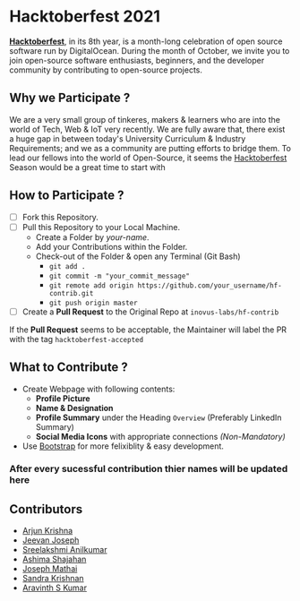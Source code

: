 # Hacktoberfest 2021
[**Hacktoberfest**](https://hacktoberfest.digitalocean.com/), in its 8th year, is a month-long celebration of open source software run by DigitalOcean. During the month of October, we invite you to join open-source software enthusiasts, beginners, and the developer community by contributing to open-source projects.

## Why we Participate ?
We are a very small group of tinkeres, makers & learners who are into the world of Tech, Web & IoT very recently. We are fully aware that, there exist a huge gap in between today's University Curriculum & Industry Requirements; and we as a community are putting efforts to bridge them. To lead our fellows into the world of Open-Source, it seems the [Hacktoberfest](https://hacktoberfest.digitalocean.com/) Season would be a great time to start with

## How to Participate ?
- [ ] Fork this Repository.
- [ ] Pull this Repository to your Local Machine.
  - Create a Folder by _your-name_.
  - Add your Contributions within the Folder.
  - Check-out of the Folder & open any Terminal (Git Bash)
    - ```git add .```
    - ```git commit -m "your_commit_message"```
    - ```git remote add origin https://github.com/your_username/hf-contrib.git```
    - ```git push origin master```
- [ ] Create a **Pull Request** to the Original Repo at ```inovus-labs/hf-contrib```

If the **Pull Request** seems to be acceptable, the Maintainer will label the PR with the tag ```hacktoberfest-accepted```

## What to Contribute ?
- Create Webpage with following contents:
  - **Profile Picture**
  - **Name & Designation**
  - **Profile Summary** under the Heading ```Overview``` (Preferably LinkedIn Summary)
  - **Social Media Icons** with appropriate connections _(Non-Mandatory)_
- Use [Bootstrap](https://getbootstrap.com/) for more felixiblity & easy development.

### **After every sucessful contribution thier names will be updated here**

## Contributors

- [Arjun Krishna](https://github.com/decoded-cipher)
- [Jeevan Joseph](https://github.com/Jeevan1310)
- [Sreelakshmi Anilkumar](https://github.com/Sreelakshmi393)
- [Ashima Shajahan](https://github.com/Ashima323)
- [Joseph Mathai](https://github.com/josephmathai10)
- [Sandra Krishnan](https://github.com/krishnansandra)
- [Aravinth S Kumar](https://github.com/Aravinthskumar)
